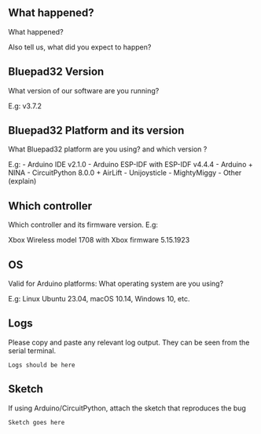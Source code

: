 ## What happened?

What happened?

Also tell us, what did you expect to happen?

## Bluepad32 Version

What version of our software are you running?

E.g: v3.7.2

## Bluepad32 Platform and its version

What Bluepad32 platform are you using? and which version ?

E.g:
    - Arduino IDE v2.1.0
    - Arduino ESP-IDF with ESP-IDF v4.4.4
    - Arduino + NINA
    - CircuitPython 8.0.0 + AirLift
    - Unijoysticle
    - MightyMiggy
    - Other (explain)

## Which controller

Which controller and its firmware version. E.g:

Xbox Wireless model 1708 with Xbox firmware 5.15.1923

## OS

Valid for Arduino platforms: What operating system are you using?

E.g: Linux Ubuntu 23.04, macOS 10.14, Windows 10, etc.

## Logs

Please copy and paste any relevant log output. They can be seen from the serial terminal.

```
Logs should be here
```

## Sketch

If using Arduino/CircuitPython, attach the sketch that reproduces the bug

```
Sketch goes here
```